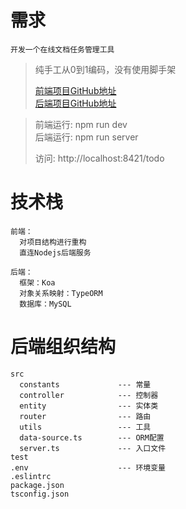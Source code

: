 # 需求
```
开发一个在线文档任务管理工具
```

> 纯手工从0到1编码，没有使用脚手架 <br/>
> 
> [前端项目GitHub地址](https://github.com/su-rm-rf/fe-step1) <br/>
> [后端项目GitHub地址](https://github.com/su-rm-rf/node_server)

> 前端运行: npm run dev <br/>
> 后端运行: npm run server <br/>
>
> 访问: http://localhost:8421/todo

# 技术栈
```
前端：
  对项目结构进行重构
  直连Nodejs后端服务
    
后端：
  框架：Koa
  对象关系映射：TypeORM
  数据库：MySQL
```

# 后端组织结构
```
src
  constants             --- 常量
  controller            --- 控制器
  entity                --- 实体类
  router                --- 路由
  utils                 --- 工具
  data-source.ts        --- ORM配置
  server.ts             --- 入口文件
test
.env                    --- 环境变量
.eslintrc
package.json
tsconfig.json
```
